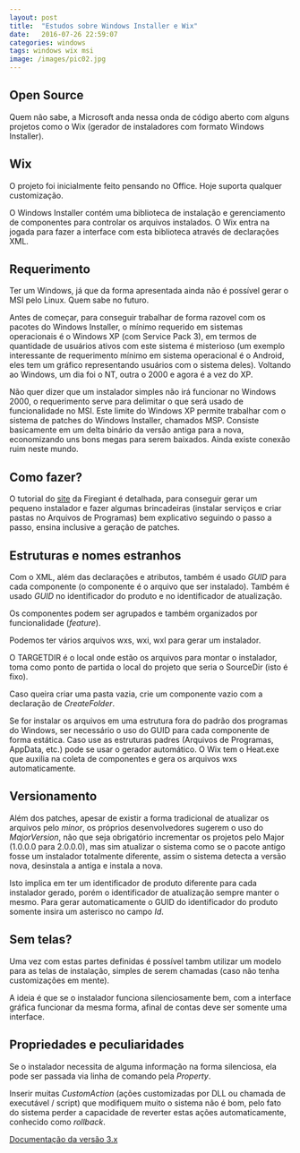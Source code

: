 ```yaml
---
layout: post
title:  "Estudos sobre Windows Installer e Wix"
date:   2016-07-26 22:59:07
categories: windows
tags: windows wix msi
image: /images/pic02.jpg
---
```

## Open Source

Quem não sabe, a Microsoft anda nessa onda de código aberto com alguns projetos como o Wix (gerador de instaladores com formato Windows Installer). 

## Wix

O projeto foi inicialmente feito pensando no Office. Hoje suporta qualquer customização.

O Windows Installer contém uma biblioteca de instalação e gerenciamento de componentes para controlar os arquivos instalados. O Wix entra na jogada para fazer a interface com esta biblioteca através de declarações XML.

## Requerimento

Ter um Windows, já que da forma apresentada ainda não é possível gerar o MSI pelo Linux. Quem sabe no futuro.

Antes de começar, para conseguir trabalhar de forma razovel com os pacotes do Windows Installer, o mínimo requerido em sistemas operacionais é o Windows XP (com Service Pack 3), em termos de quantidade de usuários ativos com este sistema é misterioso (um exemplo interessante de requerimento mínimo em sistema operacional é o Android, eles tem um gráfico representando usuários com o sistema deles). Voltando ao Windows, um dia foi o NT, outra o 2000 e agora é a vez do XP.

Não quer dizer que um instalador simples não irá funcionar no Windows 2000, o requerimento serve para delimitar o que será usado de funcionalidade no MSI. Este limite do Windows XP permite trabalhar com o sistema de patches do Windows Installer, chamados MSP. Consiste basicamente em um delta binário da versão antiga para a nova, economizando uns bons megas para serem baixados. Ainda existe conexão ruim neste mundo.

## Como fazer?

O tutorial do [site](https://www.firegiant.com/wix/tutorial/) da Firegiant é detalhada, para conseguir gerar um pequeno instalador e fazer algumas brincadeiras (instalar serviços e criar pastas no Arquivos de Programas)  bem explicativo seguindo o passo a passo, ensina inclusive a geração de patches.

## Estruturas e nomes estranhos

Com o XML, além das declarações e atributos, também é usado _GUID_ para cada componente (o componente é o arquivo que ser instalado). Também é usado _GUID_ no identificador do produto e no identificador de atualização.

Os componentes podem ser agrupados e também organizados por funcionalidade (_feature_).

Podemos ter vários arquivos wxs, wxi, wxl para gerar um instalador.

O TARGETDIR é o local onde estão os arquivos para montar o instalador, toma como ponto de partida o local do projeto que seria o SourceDir (isto é fixo).

Caso queira criar uma pasta vazia, crie um componente vazio com a declaração de _CreateFolder_.

Se for instalar os arquivos em uma estrutura fora do padrão dos programas do Windows, ser necessário o uso do GUID para cada componente de forma estática. Caso use as estruturas padres (Arquivos de Programas, AppData, etc.) pode se usar o gerador automático. O Wix tem o Heat.exe que auxilia na coleta de componentes e gera os arquivos wxs automaticamente.

## Versionamento

Além dos patches, apesar de existir a forma tradicional de atualizar os arquivos pelo _minor_, os próprios desenvolvedores sugerem o uso do _MajorVersion_, não que seja obrigatório incrementar os projetos pelo Major (1.0.0.0 para 2.0.0.0), mas sim atualizar o sistema como se o pacote antigo fosse um instalador totalmente diferente, assim o sistema detecta a versão nova, desinstala a antiga e instala a nova.

Isto implica em ter um identificador de produto diferente para cada instalador gerado, porém o identificador de atualização sempre manter o mesmo. Para gerar automaticamente o GUID do identificador do produto somente insira um asterisco no campo _Id_.

## Sem telas?

Uma vez com estas partes definidas é possível tambm utilizar um modelo para as telas de instalação, simples de serem chamadas (caso não tenha customizações em mente).

A ideia é que se o instalador funciona silenciosamente bem, com a interface gráfica funcionar da mesma forma, afinal de contas deve ser somente uma interface.

## Propriedades e peculiaridades

Se o instalador necessita de alguma informação na forma silenciosa, ela pode ser passada via linha de comando pela _Property_.

Inserir muitas _CustomAction_ (ações customizadas por DLL ou chamada de executável / script) que modifiquem muito o sistema não é bom, pelo fato do sistema perder a capacidade de reverter estas ações automaticamente, conhecido como _rollback_.

[Documentação da versão 3.x](http://wixtoolset.org/documentation/)
